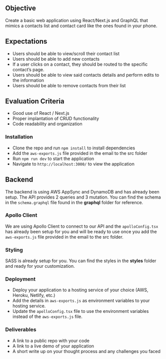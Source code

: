## Objective

Create a basic web application using React/Next.js and GraphQL that mimics a contacts list and contact card like the ones found in your phone.

## Expectations

- Users should be able to view/scroll their contact list
- Users should be able to add new contacts
- If a user clicks on a contact, they should be routed to the specific contact’s page.
- Users should be able to view said contacts details and perform edits to the information
- Users should be able to remove contacts from their list

## Evaluation Criteria

- Good use of React / Next.js
- Proper implantation of CRUD functionality
- Code readability and organization

### Installation

- Clone the repo and run `npm install` to install dependencies
- Add the `aws-exports.js` file provided in the email to the src folder
- Run `npm run dev` to start the application
- Navigate to `http://localhost:3000/` to view the application

## Backend

The backend is using AWS AppSync and DynamoDB and has already been setup. The API provides 2 queries and 3 mutation. You can find the schema in the `schema.graphql` file found in the **graphql** folder for reference.

### Apollo Client

We are using Apollo Client to connect to our API and the `apolloConfig.tsx` has already been setup for you and will be ready to use once you add the `aws-exports.js` file provided in the email to the src folder.

### Styling

SASS is already setup for you. You can find the styles in the **styles** folder and ready for your customization.

### Deployment

- Deploy your application to a hosting service of your choice (AWS, Heroku, Netlify, etc.)
- Add the details in `aws-exports.js` as environment variables to your hosting service.
- Update the `apolloConfig.tsx` file to use the environment variables instead of the `aws-exports.js` file.

### Deliverables

- A link to a public repo with your code
- A link to a live demo of your application
- A short write up on your thought process and any challenges you faced
